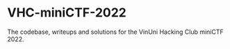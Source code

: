 # VHC-miniCTF-2022

The codebase, writeups and solutions for the VinUni Hacking Club miniCTF 2022.


